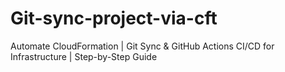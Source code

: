 # Git-sync-project-via-cft
Automate CloudFormation | Git Sync &amp; GitHub Actions CI/CD for Infrastructure | Step-by-Step Guide
